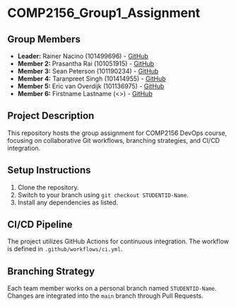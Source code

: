 # COMP2156_Group1_Assignment 

## Group Members 
- **Leader:** Rainer Nacino (101499696) - [GitHub](https://github.com/rcin0) 
- **Member 2:** Prasantha Rai (101051915) - [GitHub](https://github.com/Prasantha-Rai) 
- **Member 3:** Sean Peterson (101190234) - [GitHub](https://github.com/iambot104) 
- **Member 4:** Taranpreet Singh (101414955) - [GitHub](https://github.com/Taran0-0) 
- **Member 5:** Eric van Overdijk (101136975) - [GitHub](https://github.com/Airrick108) 
- **Member 6:** Firstname Lastname (<>) - [GitHub](https://github.com/<>) 


## Project Description 
This repository hosts the group assignment for COMP2156 DevOps course, focusing on 
collaborative Git workflows, branching strategies, and CI/CD integration. 

## Setup Instructions 
1. Clone the repository. 
2. Switch to your branch using `git checkout STUDENTID-Name`. 
3. Install any dependencies as listed. 

## CI/CD Pipeline 
The project utilizes GitHub Actions for continuous integration. The workflow is defined 
in `.github/workflows/ci.yml`. 

## Branching Strategy 
Each team member works on a personal branch named `STUDENTID-Name`. Changes are integrated into the `main` 
branch through Pull Requests.


